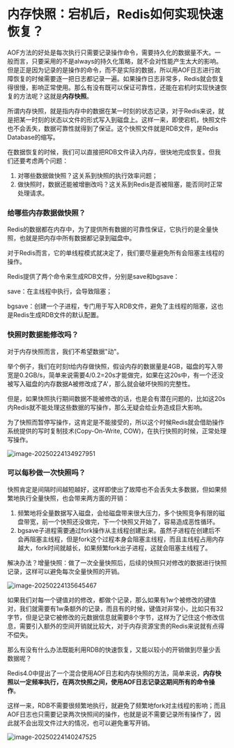 # 内存快照：宕机后，Redis如何实现快速恢复？

AOF方法的好处是每次执行只需要记录操作命令，需要持久化的数据量不大。一般而言，只要采用的不是always的持久化策略，就不会对性能产生太大的影响。但是正是因为记录的是操作的命令，而不是实际的数据，所以用AOF日志进行故障恢复的时候需要逐一把日志都记录一遍。如果操作日志非常多，Redis就会恢复得很慢，影响正常使用。那么有没有既可以保证可靠性，还能在宕机时实现快速恢复的方法呢？这就是**内存快照**。

所谓内存快照，就是指内存中的数据在某一时刻的状态记录，对于Redis来说，就是把某一时刻的状态以文件的形式写入到磁盘上。这样一来，即使宕机，快照文件也不会丢失，数据可靠性就得到了保证。这个快照文件就是RDB文件，是Redis Database的缩写。

在数据恢复的时候，我们可以直接把RDB文件读入内存，很快地完成恢复。但我们还要考虑两个问题：

1. 对哪些数据做快照？这关系到快照的执行效率问题；
2. 做快照时，数据还能被增删改吗？这关系到Redis是否被阻塞，能否同时正常处理请求。

### 给哪些内存数据做快照？

Redis的数据都在内存中，为了提供所有数据的可靠性保证，它执行的是全量快照，也就是把内存中所有数据都记录到磁盘中。

对于Redis而言，它的单线程模式就决定了，我们要尽量避免所有会阻塞主线程的操作。

Redis提供了两个命令来生成RDB文件，分别是save和bgsave：

save：在主线程中执行，会导致阻塞；

bgsave：创建一个子进程，专门用于写入RDB文件，避免了主线程的阻塞，这也是Redis生成RDB文件的默认配置。

### 快照时数据能修改吗？

对于内存快照而言，我们不希望数据"动"。

举个例子，我们在时刻t给内存做快照，假设内存的数据量是4GB，磁盘的写入带宽是0.2GB/s，简单来说需要4/0.2=20s才能做完，如果在这20s中，有一个还没被写入磁盘的内存数据A被修改成了A'，那么就会破坏快照的完整性。

但是，如果快照执行期间数据不能被修改的话，也是会有潜在问题的，比如这20s内Redis就不能处理这些数据的写操作，那么无疑会给业务造成巨大影响。

为了快照而暂停写操作，这肯定是不能接受的，所以这个时候Redis就会借助操作系统提供的写时复制技术(Copy-On-Write, COW)，在执行快照的时候，正常处理写操作。

![image-20250224134927951](https://lyb-1305354270.cos.ap-beijing.myqcloud.com/image-20250224134927951.png)

### 可以每秒做一次快照吗？

快照肯定是间隔时间越短越好，这样即使出了故障也不会丢失太多数据，但如果频繁地执行全量快照，也会带来两方面的开销：

1. 频繁地将全量数据写入磁盘，会给磁盘带来很大压力，多个快照竞争有限的磁盘带宽，前一个快照还没做完，下一个快照又开始了，容易造成恶性循环。
2. bgsave子进程需要通过fork操作从主线程创建出来。虽然子进程在创建后不会再阻塞主线程，但是fork这个过程本身会阻塞主线程，而且主线程占用内存越大，fork时间就越长，如果频繁fork出子进程，这就会阻塞主线程了。

解决办法？增量快照：做了一次全量快照后，后续的快照只对修改的数据进行快照记录，这样可以避免每次全量快照的开销。

![image-20250224135645467](https://lyb-1305354270.cos.ap-beijing.myqcloud.com/image-20250224135645467.png)

如果我们对每一个键值对的修改，都做个记录，那么如果有1w个被修改的键值对，我们就需要有1w条额外的记录，而且有的时候，键值对非常小，比如只有32字节，但是记录它被修改的元数据信息就需要8个字节，这样为了记住这个修改信息，需要引入额外的空间开销就比较大，对于内存资源宝贵的Redis来说就有点得不偿失。

那么有没有什么办法既能利用RDB的快速恢复，又能以较小的开销做到尽量少丢数据呢？

Redis4.0中提出了一个混合使用AOF日志和内存快照的方法，简单来说，**内存快照以一定频率执行，在两次快照之间，使用AOF日志记录这期间所有的命令操作**。

这样一来，RDB不需要很频繁地执行，就避免了频繁地fork对主线程的影响；而且AOF日志也只需要记录两次快照间的操作，也就是说不需要记录所有操作了，因此就不会出现文件过大的情况，也可以避免重写开销。

![image-20250224140247525](https://lyb-1305354270.cos.ap-beijing.myqcloud.com/image-20250224140247525.png)

